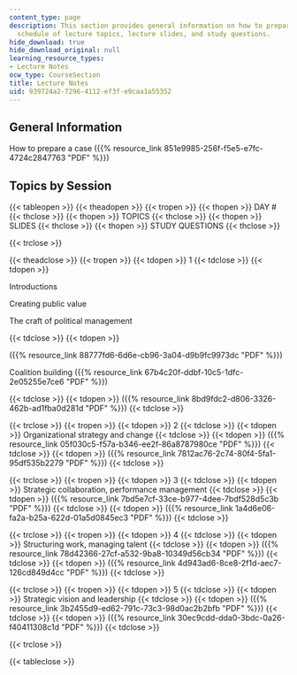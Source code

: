 ```yaml
---
content_type: page
description: This section provides general information on how to prepare a case, the
  schedule of lecture topics, lecture slides, and study questions.
hide_download: true
hide_download_original: null
learning_resource_types:
- Lecture Notes
ocw_type: CourseSection
title: Lecture Notes
uid: 939724a2-7296-4112-ef3f-e9caa1a55352
---
```


General Information
-------------------

How to prepare a case ({{% resource_link 851e9985-256f-f5e5-e7fc-4724c2847763 "PDF" %}})

Topics by Session
-----------------

{{< tableopen >}}
{{< theadopen >}}
{{< tropen >}}
{{< thopen >}}
DAY #
{{< thclose >}}
{{< thopen >}}
TOPICS
{{< thclose >}}
{{< thopen >}}
SLIDES
{{< thclose >}}
{{< thopen >}}
STUDY QUESTIONS
{{< thclose >}}

{{< trclose >}}

{{< theadclose >}}
{{< tropen >}}
{{< tdopen >}}
1
{{< tdclose >}}
{{< tdopen >}}


Introductions

Creating public value

The craft of political management


{{< tdclose >}}
{{< tdopen >}}


({{% resource_link 88777fd6-6d6e-cb96-3a04-d9b9fc9973dc "PDF" %}})

Coalition building ({{% resource_link 67b4c20f-ddbf-10c5-1dfc-2e05255e7ce6 "PDF" %}})


{{< tdclose >}}
{{< tdopen >}}
({{% resource_link 8bd9fdc2-d806-3326-462b-ad1fba0d281d "PDF" %}})
{{< tdclose >}}

{{< trclose >}}
{{< tropen >}}
{{< tdopen >}}
2
{{< tdclose >}}
{{< tdopen >}}
Organizational strategy and change
{{< tdclose >}}
{{< tdopen >}}
({{% resource_link 05f030c5-f57a-b346-ee2f-86a8787980ce "PDF" %}})
{{< tdclose >}}
{{< tdopen >}}
({{% resource_link 7812ac76-2c74-80f4-5fa1-95df535b2279 "PDF" %}})
{{< tdclose >}}

{{< trclose >}}
{{< tropen >}}
{{< tdopen >}}
3
{{< tdclose >}}
{{< tdopen >}}
Strategic collaboration, performance management
{{< tdclose >}}
{{< tdopen >}}
({{% resource_link 7bd5e7cf-33ce-b977-4dee-7bdf528d5c3b "PDF" %}})
{{< tdclose >}}
{{< tdopen >}}
({{% resource_link 1a4d6e06-fa2a-b25a-622d-01a5d0845ec3 "PDF" %}})
{{< tdclose >}}

{{< trclose >}}
{{< tropen >}}
{{< tdopen >}}
4
{{< tdclose >}}
{{< tdopen >}}
Structuring work, managing talent
{{< tdclose >}}
{{< tdopen >}}
({{% resource_link 78d42366-27cf-a532-9ba8-10349d56cb34 "PDF" %}})
{{< tdclose >}}
{{< tdopen >}}
({{% resource_link 4d943ad6-8ce8-2f1d-aec7-126cd849d4cc "PDF" %}})
{{< tdclose >}}

{{< trclose >}}
{{< tropen >}}
{{< tdopen >}}
5
{{< tdclose >}}
{{< tdopen >}}
Strategic vision and leadership
{{< tdclose >}}
{{< tdopen >}}
({{% resource_link 3b2455d9-ed62-791c-73c3-98d0ac2b2bfb "PDF" %}})
{{< tdclose >}}
{{< tdopen >}}
({{% resource_link 30ec9cdd-dda0-3bdc-0a26-f40411308c1d "PDF" %}})
{{< tdclose >}}

{{< trclose >}}

{{< tableclose >}}